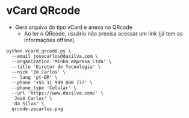 # vCard QRcode

- Gera arquivo do tipo vCard e anexa no QRcode
  - Ao ler o QRcode, usuário não precisa acessar um link (já tem as informações offline)

```shell
python vcard_qrcode.py \
  --email josecarlos@dasilva.com \
  --organization 'Minha empresa Ltda' \
  --title 'Diretor de Tecnologia' \
  --nick 'Zé Carlos' \
  -- lang 'pt-BR' \
  --phone '+55 11 999 888 777' \
  --phone_type 'Celular' \
  --url 'https://www.dasilva.com/' \
  'José Carlos' \
  'da Silva' \
  qrcode-zecarlos.png
```